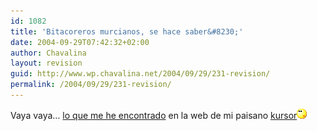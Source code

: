 ```yaml
---
id: 1082
title: 'Bitacoreros murcianos, se hace saber&#8230;'
date: 2004-09-29T07:42:32+02:00
author: Chavalina
layout: revision
guid: http://www.wp.chavalina.net/2004/09/29/231-revision/
permalink: /2004/09/29/231-revision/
---
```

Vaya vaya&#8230; <a href="http://www.kusor.net/blog/581/" target="_blank">lo que me he encontrado</a> en la web de mi paisano <a href="http://www.kusor.net/blog/" target="_blank">kursor</a>![emo](/imagenes/emoticonos/pensativo.gif)